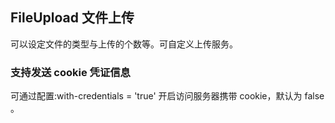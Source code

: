 <div class="demo-header">
<p class="overviewicon">
  <span class="wapi-form-fileupload"/>
</p>

## FileUpload 文件上传

<mobile-uxlink widget-name="Fileupload"></mobile-uxlink>

可以设定文件的类型与上传的个数等。可自定义上传服务。
</div>

### 支持发送 cookie 凭证信息

可通过配置:with-credentials = 'true' 开启访问服务器携带 cookie，默认为 false 。

<mobile-view link="file-upload/with-credentials"></mobile-view>

<br>
